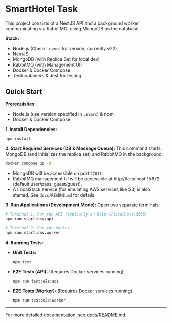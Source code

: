 # SmartHotel Task

This project consists of a NestJS API and a background worker communicating via RabbitMQ, using MongoDB as the database.

**Stack:**
- Node.js (Check `.nvmrc` for version, currently v22)
- NestJS
- MongoDB (with Replica Set for local dev)
- RabbitMQ (with Management UI)
- Docker & Docker Compose
- Testcontainers & Jest for testing

## Quick Start

**Prerequisites:**
- Node.js (use version specified in `.nvmrc`) & npm
- Docker & Docker Compose

**1. Install Dependencies:**
```bash
npm install
```

**2. Start Required Services (DB & Message Queue):**
This command starts MongoDB (and initializes the replica set) and RabbitMQ in the background.
```bash
docker compose up -d
```
- MongoDB will be accessible on port `27017`.
- RabbitMQ management UI will be accessible at http://localhost:15672 (default user/pass: guest/guest).
- A LocalStack service (for emulating AWS services like S3) is also started. See `docs/README.md` for details.

**3. Run Applications (Development Mode):**
Open two separate terminals:
```bash
# Terminal 1: Run the API (typically on http://localhost:3000)
npm run start:dev:api
```
```bash
# Terminal 2: Run the Worker
npm run start:dev:worker
```

**4. Running Tests:**
- **Unit Tests:**
  ```bash
  npm test
  ```
- **E2E Tests (API):** (Requires Docker services running)
  ```bash
  npm run test:e2e:api
  ```
- **E2E Tests (Worker):** (Requires Docker services running)
  ```bash
  npm run test:e2e:worker
  ```

---

For more detailed documentation, see [docs/README.md](./docs/README.md).